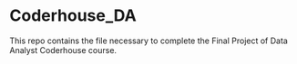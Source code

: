 # Coderhouse_DA
This repo contains the file necessary to complete the Final Project of Data Analyst Coderhouse course.
